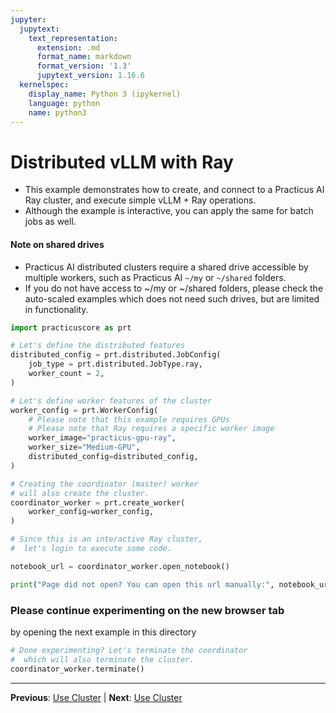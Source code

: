 ```yaml
---
jupyter:
  jupytext:
    text_representation:
      extension: .md
      format_name: markdown
      format_version: '1.3'
      jupytext_version: 1.16.6
  kernelspec:
    display_name: Python 3 (ipykernel)
    language: python
    name: python3
---
```


# Distributed vLLM with Ray

- This example demonstrates how to create, and connect to a Practicus AI Ray cluster, and execute simple vLLM + Ray operations.
- Although the example is interactive, you can apply the same for batch jobs as well.

#### Note on shared drives

- Practicus AI distributed clusters require a shared drive accessible by multiple workers, such as Practicus AI `~/my` or `~/shared` folders.
- If you do not have access to ~/my or ~/shared folders, please check the auto-scaled examples which does not need such drives, but are limited in functionality.

```python
import practicuscore as prt

# Let's define the distributed features
distributed_config = prt.distributed.JobConfig(
    job_type = prt.distributed.JobType.ray,
    worker_count = 2,
)

# Let's define worker features of the cluster 
worker_config = prt.WorkerConfig(
    # Please note that this example requires GPUs
    # Please note that Ray requires a specific worker image
    worker_image="practicus-gpu-ray",
    worker_size="Medium-GPU",
    distributed_config=distributed_config,
)

# Creating the coordinator (master) worker 
# will also create the cluster.
coordinator_worker = prt.create_worker(
    worker_config=worker_config,
)
```

```python
# Since this is an interactive Ray cluster,
#  let's login to execute some code.

notebook_url = coordinator_worker.open_notebook()

print("Page did not open? You can open this url manually:", notebook_url)
```

### Please continue experimenting on the new browser tab

by opening the next example in this directory

```python
# Done experimenting? Let's terminate the coordinator 
#  which will also terminate the cluster.
coordinator_worker.terminate()
```


---

**Previous**: [Use Cluster](../modin/use-cluster.md) | **Next**: [Use Cluster](use-cluster.md)
